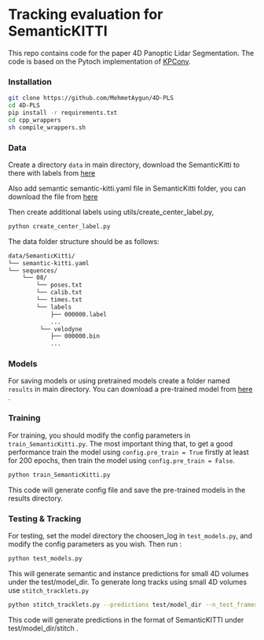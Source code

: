 # Tracking evaluation for SemanticKITTI

This repo contains code for the paper 4D Panoptic Lidar Segmentation. 
The code is based on the Pytoch implementation of  <a href="https://github.com/HuguesTHOMAS/KPConv-PyTorch">KPConv</a>.


### Installation

```bash
git clone https://github.com/MehmetAygun/4D-PLS
cd 4D-PLS
pip install -r requirements.txt
cd cpp_wrappers
sh compile_wrappers.sh
```

### Data
Create a directory `data` in main directory, download the SemanticKitti to there with labels from  <a href="http://semantic-kitti.org/dataset.html#download/">here</a>

Also add semantic semantic-kitti.yaml file in SemanticKitti folder, you can download the file from  <a href="https://raw.githubusercontent.com/PRBonn/semantic-kitti-api/master/config/semantic-kitti.yaml">here</a>

Then create additional labels using utils/create_center_label.py,

```bash
python create_center_label.py
```

The data folder structure should be as follows:

```bash
data/SemanticKitti/
└── semantic-kitti.yaml
└── sequences/
    └── 08/
        └── poses.txt
        └── calib.txt
        └── times.txt
        └── labels
            ├── 000000.label
            ...
         └── velodyne
            ├── 000000.bin
            ...

```

### Models

For saving models or using pretrained models create a folder named `results` in main directory. 
You can download a pre-trained model from <a href="https://drive.google.com/file/d/164ykCTdxwX7Wd_DsDyUYva4s_pFSfpAB/view?usp=sharing">here</a> .

### Training

For training, you should modify the config parameters in `train_SemanticKitti.py`.
The most important thing that, to get a good performance train the model using `config.pre_train = True` firstly at least for 200 epochs, then train the model using `config.pre_train = False`. 

```bash
python train_SemanticKitti.py
```

This code will generate config file and save the pre-trained models in the results directory.

### Testing & Tracking

For testing, set the model directory the choosen_log in `test_models.py`, and modify the config parameters as you wish. Then run :

```bash
python test_models.py
```

This will generate semantic and instance predictions for small 4D volumes under the test/model_dir. 
To generate long tracks using small 4D volumes use `stitch_tracklets.py`

```bash
python stitch_tracklets.py --predictions test/model_dir --n_test_frames 4
```
This code will generate predictions in the format of SemanticKITTI under test/model_dir/stitch .
